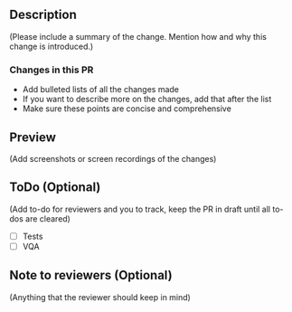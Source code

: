 ## Description

(Please include a summary of the change. Mention how and why this change is introduced.)

### Changes in this PR

- Add bulleted lists of all the changes made
- If you want to describe more on the changes, add that after the list
- Make sure these points are concise and comprehensive

## Preview

(Add screenshots or screen recordings of the changes)

## ToDo (Optional)

(Add to-do for reviewers and you to track, keep the PR in draft until all to-dos are cleared)

- [ ] Tests
- [ ] VQA

## Note to reviewers (Optional)

(Anything that the reviewer should keep in mind)
